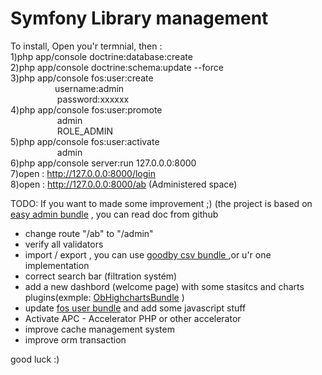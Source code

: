 <h1>Symfony Library management </h1>


To install, Open you'r termnial, then : </br>
1)php app/console doctrine:database:create</br>
2)php app/console doctrine:schema:update --force</br>
3)php app/console fos:user:create </br>
	&nbsp;&nbsp;&nbsp;&nbsp;&nbsp;&nbsp;&nbsp;&nbsp;&nbsp;&nbsp;&nbsp;&nbsp;&nbsp;&nbsp;&nbsp;&nbsp;&nbsp;&nbsp;username:admin</br>
	&nbsp;&nbsp;&nbsp;&nbsp;&nbsp;&nbsp;&nbsp;&nbsp;&nbsp;&nbsp;&nbsp;&nbsp;&nbsp;&nbsp;&nbsp;&nbsp;&nbsp;&nbsp;	password:xxxxxx</br>
4)php app/console fos:user:promote	</br>
&nbsp;&nbsp;&nbsp;&nbsp;&nbsp;&nbsp;&nbsp;&nbsp;&nbsp;&nbsp;&nbsp;&nbsp;&nbsp;&nbsp;&nbsp;&nbsp;&nbsp;&nbsp;		admin</br>
&nbsp;&nbsp;&nbsp;&nbsp;&nbsp;&nbsp;&nbsp;&nbsp;&nbsp;&nbsp;&nbsp;&nbsp;&nbsp;&nbsp;&nbsp;&nbsp;&nbsp;&nbsp;		ROLE_ADMIN</br>
5)php app/console fos:user:activate</br>
&nbsp;&nbsp;&nbsp;&nbsp;&nbsp;&nbsp;&nbsp;&nbsp;&nbsp;&nbsp;&nbsp;&nbsp;&nbsp;&nbsp;&nbsp;&nbsp;&nbsp;&nbsp;		admin</br>
6)php app/console server:run 127.0.0.0:8000</br>
7)open : http://127.0.0.0:8000/login</br>
8)open : http://127.0.0.0:8000/ab (Administered space)</br>
 

TODO: If you want to made some improvement ;) (the project is based on <a href="https://github.com/javiereguiluz/EasyAdminBundle"> easy admin bundle</a> , you can read doc from github</br>


- change route "/ab" to "/admin"
- verify all validators
- import / export , you can use <a href="https://github.com/goodby/csv" > goodby csv bundle </a> ,or u'r one implementation
- correct search bar (filtration systém)
- add a new dashbord (welcome page) with some stasitcs and charts plugins(exmple: <a href="https://github.com/marcaube/ObHighchartsBundle" >ObHighchartsBundle</a> )
- update <a href="https://github.com/FriendsOfSymfony/FOSUserBundle" >fos user bundle</a> and add some javascript stuff
- Activate APC - Accelerator PHP or other accelerator
- improve cache management system
- improve orm transaction

good luck :)
 
 
